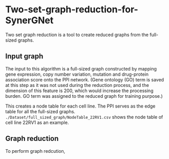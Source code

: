 # Two-set-graph-reduction-for-SynerGNet
Two set graph reduction is a tool to create reduced graphs from the full-sized graphs.
## Input graph
The input to this algorithm is a full-sized graph constructed by mapping gene expression, copy number variation, mutation and drug-protein association score onto the PPI network. (Gene ontology (GO) term is saved at this step as it was not used during the reduction process, and the dimension of this feature is 200, which would increase the processing burden. GO term was assigned to the reduced graph for training purpose.) 

This creates a node table for each cell line. The PPI serves as the edge table for all the full-sized graphs. ```./Dataset/full_sized_graph/NodeTable_22RV1.csv``` shows the node table of cell line 22RV1 as an example.
## Graph reduction
To perform graph redcution, 



